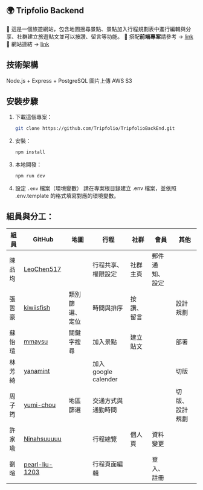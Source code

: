 ## 🌍 Tripfolio Backend

📌 這是一個旅遊網站，包含地圖搜尋景點、景點加入行程規劃表中進行編輯與分享、社群建立旅遊貼文並可以按讚、留言等功能。
📌 搭配**前端專案**請參考 → [link](https://github.com/Tripfolio/TripfolioFrontEnd)
📌 網站連結 → [link](https://tripfolioo.netlify.app/)

## 技術架構
Node.js + Express + PostgreSQL
圖片上傳 AWS S3

## 安裝步驟

1. 下載這個專案：
   ```bash
   git clone https://github.com/Tripfolio/TripfolioBackEnd.git
   ```
2. 安裝：
   ```bash
   npm install
   ```
3. 本地開發：
   ```bash
   npm run dev
   ```
4. 設定 `.env` 檔案（環境變數）
請在專案根目錄建立 .env 檔案，並依照 .env.template 的格式填寫對應的環境變數。

## 組員與分工：

| 組員 | GitHub | 地圖 | 行程 | 社群 |會員 |其他|
| --- | ---    | --- | --- |  --- |--- |--- |
| 陳品均 |[LeoChen517](https://github.com/LeoChen517)  | | 行程共享、權限設定 |社群主頁 |郵件通知、設定 ||
| 張哲豪 |[kiwiisfish](https://github.com/kiwiisfish)  | 類別篩選、定位 | 時間與排序 |按讚、留言 ||設計規劃|
| 蘇怡瑄 |[mmaysu](https://github.com/mmaysu)  | 關鍵字搜尋 | 加入景點 | 建立貼文||部署|
| 林芳綺 |[yanamint](https://github.com/yanamint)  || 加入 google calender|||切版|
| 周子筠 |[yumi-chou](https://github.com/yumi-chou) | 地區篩選 | 交通方式與通勤時間 || |切版、設計規劃|
| 許家瑜 |[Ninahsuuuuu](https://github.com/Ninahsuuuuu)|| 行程總覽 |個人頁| 資料變更 ||
| 劉暄  | [pearl-liu-1203](https://github.com/pearl-liu-1203)|  | 行程頁面編輯 || 登入、註冊  ||

